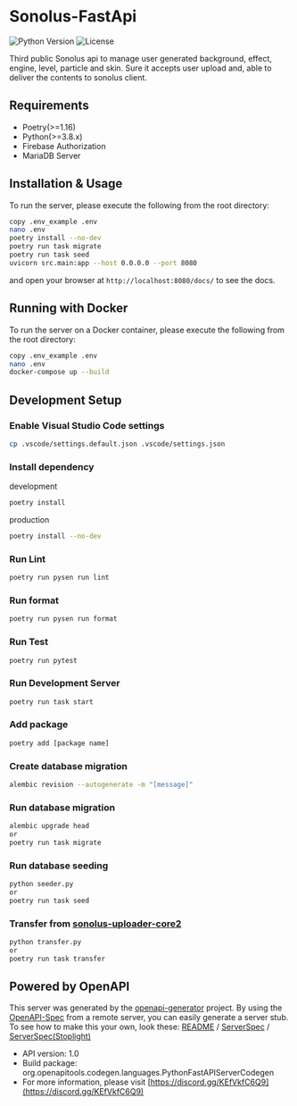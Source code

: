 # Sonolus-FastApi
![Python Version](https://img.shields.io/badge/python-v3.8-blue)
![License](https://img.shields.io/badge/license-AGPLv3%2B-green)

Third public Sonolus api to manage user generated background, effect, engine, level, particle and skin. Sure it accepts user upload and, able to deliver the contents to sonolus client.


## Requirements

* Poetry(>=1.16)
* Python(>=3.8.x)
* Firebase Authorization
* MariaDB Server

## Installation & Usage

To run the server, please execute the following from the root directory:

```bash
copy .env_example .env
nano .env
poetry install --no-dev
poetry run task migrate
poetry run task seed
uvicorn src.main:app --host 0.0.0.0 --port 8080
```

and open your browser at `http://localhost:8080/docs/` to see the docs.

## Running with Docker

To run the server on a Docker container, please execute the following from the root directory:

```bash
copy .env_example .env
nano .env
docker-compose up --build
```


## Development Setup

### Enable Visual Studio Code settings

```bash
cp .vscode/settings.default.json .vscode/settings.json
```

### Install dependency

development
```bash
poetry install
```

production
```bash
poetry install --no-dev
```

### Run Lint

```bash
poetry run pysen run lint
```

### Run format

```bash
poetry run pysen run format
```

### Run Test

```bash
poetry run pytest
```

### Run Development Server

```bash
poetry run task start
```

### Add package
```bash
poetry add [package name]
```

### Create database migration
```bash
alembic revision --autogenerate -m "[message]"
```

### Run database migration
```bash
alembic upgrade head
or
poetry run task migrate
```

### Run database seeding
```bash
python seeder.py
or
poetry run task seed
```

### Transfer from [sonolus-uploader-core2](https://github.com/PurplePalette/sonolus-uploader-core2)
```bash
python transfer.py
or
poetry run task transfer
```

## Powered by OpenAPI
This server was generated by the [openapi-generator](https://openapi-generator.tech) project.
By using the [OpenAPI-Spec](https://github.com/OAI/OpenAPI-Specification) from a remote server, you can easily generate a server stub. To see how to make this your own, look these: [README](https://openapi-generator.tech) / [ServerSpec](https://github.com/PurplePalette/sonolus-fastapi/blob/master/openapi.yaml) / [ServerSpec(Stoplight)](https://sonolus-core.stoplight.io/docs/sonoluscore/YXBpOjM2MTAxMzcx-sweet-potato-server-3-api)
- API version: 1.0
- Build package: org.openapitools.codegen.languages.PythonFastAPIServerCodegen
- For more information, please visit [https://discord.gg/KEfVkfC6Q9](https://discord.gg/KEfVkfC6Q9)